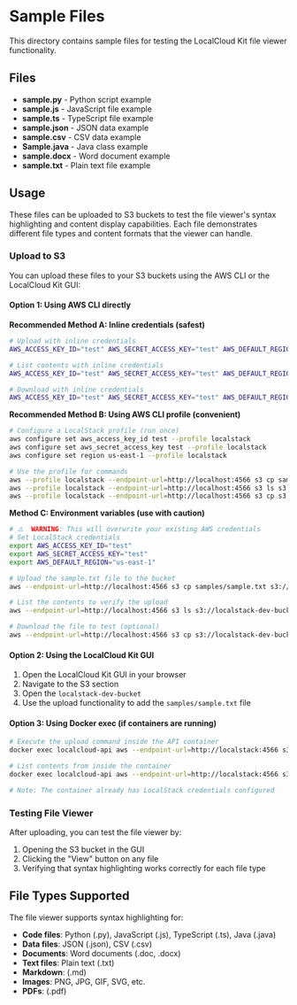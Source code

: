 # Sample Files

This directory contains sample files for testing the LocalCloud Kit file viewer functionality.

## Files

- **sample.py** - Python script example
- **sample.js** - JavaScript file example
- **sample.ts** - TypeScript file example
- **sample.json** - JSON data example
- **sample.csv** - CSV data example
- **Sample.java** - Java class example
- **sample.docx** - Word document example
- **sample.txt** - Plain text file example

## Usage

These files can be uploaded to S3 buckets to test the file viewer's syntax highlighting and content display capabilities. Each file demonstrates different file types and content formats that the viewer can handle.

### Upload to S3

You can upload these files to your S3 buckets using the AWS CLI or the LocalCloud Kit GUI:

#### Option 1: Using AWS CLI directly

**Recommended Method A: Inline credentials (safest)**

```bash
# Upload with inline credentials
AWS_ACCESS_KEY_ID="test" AWS_SECRET_ACCESS_KEY="test" AWS_DEFAULT_REGION="us-east-1" aws --endpoint-url=http://localhost:4566 s3 cp samples/sample.txt s3://localstack-dev-bucket/

# List contents with inline credentials
AWS_ACCESS_KEY_ID="test" AWS_SECRET_ACCESS_KEY="test" AWS_DEFAULT_REGION="us-east-1" aws --endpoint-url=http://localhost:4566 s3 ls s3://localstack-dev-bucket/

# Download with inline credentials
AWS_ACCESS_KEY_ID="test" AWS_SECRET_ACCESS_KEY="test" AWS_DEFAULT_REGION="us-east-1" aws --endpoint-url=http://localhost:4566 s3 cp s3://localstack-dev-bucket/sample.txt downloaded_sample.txt
```

**Recommended Method B: Using AWS CLI profile (convenient)**

```bash
# Configure a LocalStack profile (run once)
aws configure set aws_access_key_id test --profile localstack
aws configure set aws_secret_access_key test --profile localstack
aws configure set region us-east-1 --profile localstack

# Use the profile for commands
aws --profile localstack --endpoint-url=http://localhost:4566 s3 cp samples/sample.txt s3://localstack-dev-bucket/
aws --profile localstack --endpoint-url=http://localhost:4566 s3 ls s3://localstack-dev-bucket/
aws --profile localstack --endpoint-url=http://localhost:4566 s3 cp s3://localstack-dev-bucket/sample.txt downloaded_sample.txt
```

**Method C: Environment variables (use with caution)**

```bash
# ⚠️  WARNING: This will overwrite your existing AWS credentials
# Set LocalStack credentials
export AWS_ACCESS_KEY_ID="test"
export AWS_SECRET_ACCESS_KEY="test"
export AWS_DEFAULT_REGION="us-east-1"

# Upload the sample.txt file to the bucket
aws --endpoint-url=http://localhost:4566 s3 cp samples/sample.txt s3://localstack-dev-bucket/

# List the contents to verify the upload
aws --endpoint-url=http://localhost:4566 s3 ls s3://localstack-dev-bucket/

# Download the file to test (optional)
aws --endpoint-url=http://localhost:4566 s3 cp s3://localstack-dev-bucket/sample.txt downloaded_sample.txt
```

#### Option 2: Using the LocalCloud Kit GUI

1. Open the LocalCloud Kit GUI in your browser
2. Navigate to the S3 section
3. Open the `localstack-dev-bucket`
4. Use the upload functionality to add the `samples/sample.txt` file

#### Option 3: Using Docker exec (if containers are running)

```bash
# Execute the upload command inside the API container
docker exec localcloud-api aws --endpoint-url=http://localstack:4566 s3 cp /app/samples/sample.txt s3://localstack-dev-bucket/

# List contents from inside the container
docker exec localcloud-api aws --endpoint-url=http://localstack:4566 s3 ls s3://localstack-dev-bucket/

# Note: The container already has LocalStack credentials configured
```

### Testing File Viewer

After uploading, you can test the file viewer by:

1. Opening the S3 bucket in the GUI
2. Clicking the "View" button on any file
3. Verifying that syntax highlighting works correctly for each file type

## File Types Supported

The file viewer supports syntax highlighting for:

- **Code files**: Python (.py), JavaScript (.js), TypeScript (.ts), Java (.java)
- **Data files**: JSON (.json), CSV (.csv)
- **Documents**: Word documents (.doc, .docx)
- **Text files**: Plain text (.txt)
- **Markdown**: (.md)
- **Images**: PNG, JPG, GIF, SVG, etc.
- **PDFs**: (.pdf)
